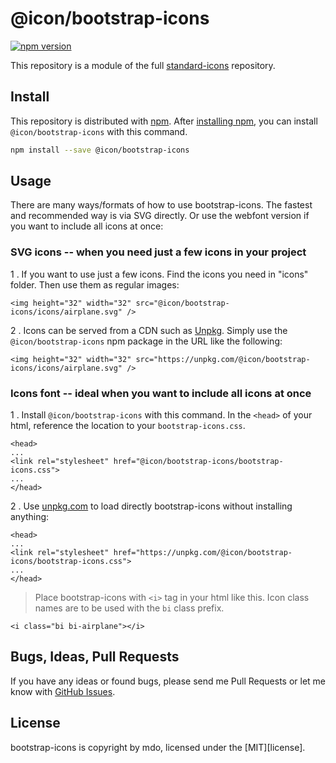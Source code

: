 # @icon/bootstrap-icons

[![npm version](https://img.shields.io/npm/v/@icon/bootstrap-icons.svg)](https://www.npmjs.org/package/@icon/bootstrap-icons)

This repository is a module of the full [standard-icons][standard-icons] repository.

## Install

This repository is distributed with [npm]. After [installing npm][install-npm], you can install `@icon/bootstrap-icons` with this command.

```bash
npm install --save @icon/bootstrap-icons
```

## Usage

There are many ways/formats of how to use bootstrap-icons. The fastest and recommended way is via SVG directly. Or use the webfont version if you want to include all icons at once:

### SVG icons -- when you need just a few icons in your project

1 . If you want to use just a few icons. Find the icons you need in "icons" folder. Then use them as regular images:

```
<img height="32" width="32" src="@icon/bootstrap-icons/icons/airplane.svg" />
```

2 . Icons can be served from a CDN such as [Unpkg][Unpkg]. Simply use the `@icon/bootstrap-icons` npm package in the URL like the following:

```
<img height="32" width="32" src="https://unpkg.com/@icon/bootstrap-icons/icons/airplane.svg" />
```

### Icons font -- ideal when you want to include all icons at once

1 . Install `@icon/bootstrap-icons` with this command. In the `<head>` of your html, reference the location to your `bootstrap-icons.css`.

```
<head>
...
<link rel="stylesheet" href="@icon/bootstrap-icons/bootstrap-icons.css">
...
</head>
```

2 . Use [unpkg.com][Unpkg] to load directly bootstrap-icons without installing anything:

```
<head>
...
<link rel="stylesheet" href="https://unpkg.com/@icon/bootstrap-icons/bootstrap-icons.css">
...
</head>
```

> Place bootstrap-icons with `<i>` tag in your html like this. Icon class names are to be used with the `bi` class prefix.

```
<i class="bi bi-airplane"></i>
```


## Bugs, Ideas, Pull Requests

If you have any ideas or found bugs, please send me Pull Requests or let me know with [GitHub Issues][github issues].

## License

bootstrap-icons is copyright by mdo, licensed under the [MIT][license].

[MIT]: https://opensource.org/licenses/MIT
[SIL]: http://scripts.sil.org/OFL
[standard-icons]: https://github.com/thecreation/standard-icons
[npm]: https://www.npmjs.com/
[install-npm]: https://docs.npmjs.com/getting-started/installing-node
[sass]: http://sass-lang.com/
[github issues]: https://github.com/thecreation/standard-icons/issues
[Unpkg]: https://unpkg.com
